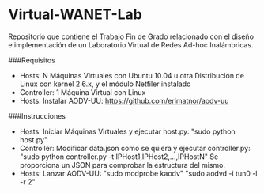 Virtual-WANET-Lab
================
Repositorio que contiene el Trabajo Fin de Grado relacionado con el diseño e implementación de un Laboratorio Virtual de Redes Ad-hoc Inalámbricas.

###Requisitos
- Hosts: N Máquinas Virtuales con Ubuntu 10.04 u otra Distribución de Linux con kernel 2.6.x, y el módulo Netfiler instalado
- Controller: 1 Máquina Virtual con Linux
- Hosts: Instalar AODV-UU: https://github.com/erimatnor/aodv-uu

###Instrucciones
- Hosts: Iniciar Máquinas Virtuales y ejecutar host.py: "sudo python host.py"
- Controller: Modificar data.json como se quiera y ejecutar controller.py: "sudo python controller.py -t IPHost1,IPHost2,...,IPHostN" Se proporciona un JSON para comprobar la estructura del mismo.
- Hosts: Lanzar AODV-UU: "sudo modprobe kaodv" "sudo aodvd -i tun0 -l -r 2"
